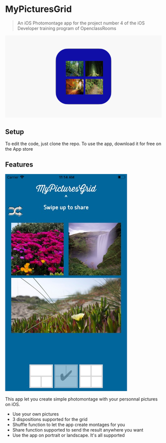 # MyPicturesGrid

> An iOS Photomontage app for the project number 4 of the iOS Developer training program of OpenclassRooms

<a href="https://apps.apple.com/us/app/mypicturesgrid/id1460604439"><img src="https://github.com/Nicotrz/instagrid/blob/master/1200x630wa.png?raw=true" title="MyPicturesGrid" alt="Nicotrz"></a>
<!-- [![FVCproductions](https://github.com/Nicotrz/instagrid/blob/master/1200x630wa.png?raw=true)](https://github.com/Nicotrz) -->

## Setup

To edit the code, just clone the repo.
To use the app, download it for free on the App store

## Features

<img src="https://github.com/Nicotrz/instagrid/blob/master/392x696bb.jpg?raw=true" title="MyPicturesGrid" alt="Nicotrz">

This app let you create simple photomontage with your personnal pictures on iOS.

- Use your own pictures
- 3 dispositions supported for the grid
- Shuffle function to let the app create montages for you
- Share function supported to send the result anywhere you want
- Use the app on portrait or landscape. It's all supported
